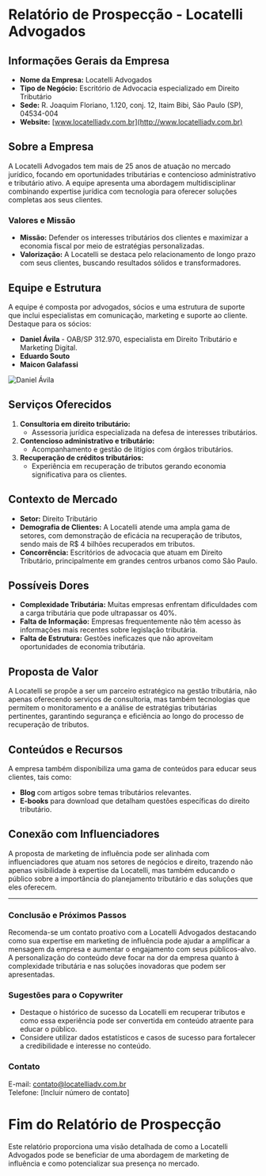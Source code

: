 # Relatório de Prospecção - Locatelli Advogados

## Informações Gerais da Empresa
- **Nome da Empresa:** Locatelli Advogados
- **Tipo de Negócio:** Escritório de Advocacia especializado em Direito Tributário 
- **Sede:** R. Joaquim Floriano, 1.120, conj. 12, Itaim Bibi, São Paulo (SP), 04534-004
- **Website:** [www.locatelliadv.com.br](http://www.locatelliadv.com.br)

## Sobre a Empresa
A Locatelli Advogados tem mais de 25 anos de atuação no mercado jurídico, focando em oportunidades tributárias e contencioso administrativo e tributário ativo. A equipe apresenta uma abordagem multidisciplinar combinando expertise jurídica com tecnologia para oferecer soluções completas aos seus clientes.

### Valores e Missão
- **Missão:** Defender os interesses tributários dos clientes e maximizar a economia fiscal por meio de estratégias personalizadas. 
- **Valorização:** A Locatelli se destaca pelo relacionamento de longo prazo com seus clientes, buscando resultados sólidos e transformadores.

## Equipe e Estrutura
A equipe é composta por advogados, sócios e uma estrutura de suporte que inclui especialistas em comunicação, marketing e suporte ao cliente. Destaque para os sócios:
- **Daniel Ávila** - OAB/SP 312.970, especialista em Direito Tributário e Marketing Digital.
- **Eduardo Souto**
- **Maicon Galafassi**

![Daniel Ávila](https://locatelliadv.com.br/wp-content/uploads/2023/08/Daniel-Avila.png)

## Serviços Oferecidos
1. **Consultoria em direito tributário:**
   - Assessoria jurídica especializada na defesa de interesses tributários.
2. **Contencioso administrativo e tributário:**
   - Acompanhamento e gestão de litígios com órgãos tributários.
3. **Recuperação de créditos tributários:**
   - Experiência em recuperação de tributos gerando economia significativa para os clientes.

## Contexto de Mercado
- **Setor:** Direito Tributário
- **Demografia de Clientes:** A Locatelli atende uma ampla gama de setores, com demonstração de eficácia na recuperação de tributos, sendo mais de R$ 4 bilhões recuperados em tributos.
- **Concorrência:** Escritórios de advocacia que atuam em Direito Tributário, principalmente em grandes centros urbanos como São Paulo.

## Possíveis Dores
- **Complexidade Tributária:** Muitas empresas enfrentam dificuldades com a carga tributária que pode ultrapassar os 40%.
- **Falta de Informação:** Empresas frequentemente não têm acesso às informações mais recentes sobre legislação tributária.
- **Falta de Estrutura:** Gestões ineficazes que não aproveitam oportunidades de economia tributária.

## Proposta de Valor
A Locatelli se propõe a ser um parceiro estratégico na gestão tributária, não apenas oferecendo serviços de consultoria, mas também tecnologias que permitem o monitoramento e a análise de estratégias tributárias pertinentes, garantindo segurança e eficiência ao longo do processo de recuperação de tributos.

## Conteúdos e Recursos
A empresa também disponibiliza uma gama de conteúdos para educar seus clientes, tais como:
- **Blog** com artigos sobre temas tributários relevantes.
- **E-books** para download que detalham questões específicas do direito tributário.

## Conexão com Influenciadores
A proposta de marketing de influência pode ser alinhada com influenciadores que atuam nos setores de negócios e direito, trazendo não apenas visibilidade à expertise da Locatelli, mas também educando o público sobre a importância do planejamento tributário e das soluções que eles oferecem.

---

### Conclusão e Próximos Passos
Recomenda-se um contato proativo com a Locatelli Advogados destacando como sua expertise em marketing de influência pode ajudar a amplificar a mensagem da empresa e aumentar o engajamento com seus públicos-alvo. A personalização do conteúdo deve focar na dor da empresa quanto à complexidade tributária e nas soluções inovadoras que podem ser apresentadas.

### Sugestões para o Copywriter
- Destaque o histórico de sucesso da Locatelli em recuperar tributos e como essa experiência pode ser convertida em conteúdo atraente para educar o público.
- Considere utilizar dados estatísticos e casos de sucesso para fortalecer a credibilidade e interesse no conteúdo.

### Contato
E-mail: [ contato@locatelliadv.com.br ](mailto:contato@locatelliadv.com.br)  
Telefone: [Incluir número de contato]   

# Fim do Relatório de Prospecção

Este relatório proporciona uma visão detalhada de como a Locatelli Advogados pode se beneficiar de uma abordagem de marketing de influência e como potencializar sua presença no mercado.